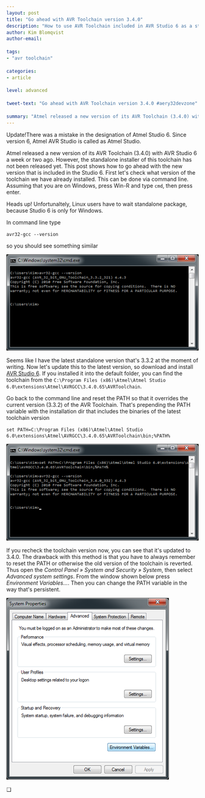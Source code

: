 ```yaml
---
layout: post
title: "Go ahead with AVR Toolchain version 3.4.0"
description: "How to use AVR Toolchain included in AVR Studio 6 as a standalone version."
author: Kim Blomqvist
author-email:

tags:
- "avr toolchain"

categories:
- article

level: advanced

tweet-text: "Go ahead with AVR Toolchain version 3.4.0 #aery32devzone"

summary: "Atmel released a new version of its AVR Toolchain (3.4.0) with AVR Studio 6 a week or two ago. However, the standalone installer of this toolchain has not been released yet. This post shows how to go ahead with the new version that is included in Studio 6"
---
```


<span class="label label-info">Update!</span>There was a mistake in the designation of Atmel Studio 6. Since version 6, Atmel AVR Studio is called as Atmel Studio.

Atmel released a new version of its AVR Toolchain (3.4.0) with AVR Studio 6 a week or two ago. However, the standalone installer of this toolchain has not been released yet. This post shows how to go ahead with the new version that is included in the Studio 6. First let's check what version of the toolchain we have already installed. This can be done via command line. Assuming that you are on Windows, press Win-R and type `cmd`, then press enter.

<span class="label label-info">Heads up!</span> Unfortunaltely, Linux users have to wait standalone package, because Studio 6 is only for Windows.

In command line type

    avr32-gcc --version

so you should see something similar

![Checking the AVR Toolchain version](/images/avr_toolchain_what_version.png "Checking the AVR Toolchain version")

Seems like I have the latest standalone version that's 3.3.2 at the moment of writing. Now let's update this to the latest version, so download and install [AVR Studio 6](http://www.atmel.com/tools/atmelstudio.aspx). If you installed it into the default folder, you can find the toolchain from the `C:\Program Files (x86)\Atmel\Atmel Studio 6.0\extensions\Atmel\AVRGCC\3.4.0.65\AVRToolchain`. 

Go back to the command line and reset the PATH so that it overrides the current version (3.3.2) of the AVR Toolchain. That's prepending the PATH variable with the installation dir that includes the binaries of the latest toolchain version

    set PATH=C:\Program Files (x86)\Atmel\Atmel Studio 6.0\extensions\Atmel\AVRGCC\3.4.0.65\AVRToolchain\bin;%PATH%

 ![AVR Toolchain version 3.4.0](/images/avr_toolchain_3_4_0.png "AVR Toolchain version 3.4.0")

 If you recheck the toolchain version now, you can see that it's updated to 3.4.0. The drawback with this method is that you have to always remember to reset the PATH or otherwise the old version of the toolchain is reverted. Thus open the *Control Panel &raquo; System and Security &raquo; System*, then select *Advanced system settings*. From the window shown below press *Environment Variables...*. Then you can change the PATH variable in the way that's persistent.

![System Properties window in Windows 7](/images/win7_system_properties.png "System Properties window in Windows 7")

 &#10065;
